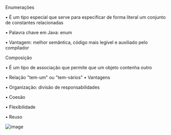 Enumerações

• É um tipo especial que serve para especificar de forma literal um
conjunto de constantes relacionadas

• Palavra chave em Java: enum

• Vantagem: melhor semântica, código mais legível e auxiliado pelo
compilador

Composição

• É um tipo de associação que permite que um objeto contenha outro

• Relação "tem-um" ou "tem-vários"
• Vantagens

• Organização: divisão de responsabilidades

• Coesão

• Flexibilidade

• Reuso

![image](https://github.com/davijesuss/Enum_Composition/assets/99054155/4c642bd8-cd42-4215-a3a3-db4398a781c1)
